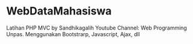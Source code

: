# WebDataMahasiswa
Latihan PHP MVC by Sandhikagalih Youtube Channel: Web Programming Unpas. Menggunakan Bootstrarp, Javascript, Ajax, dll
